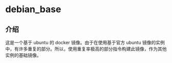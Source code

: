 # debian_base

## 介绍

这是一个基于 ubuntu 的 docker 镜像。由于在使用基于官方 ubuntu 镜像的实例中，有许多重复的部分。所以，使用重复率极高的部分指令构建此镜像，作为其他实例的基础镜像。

